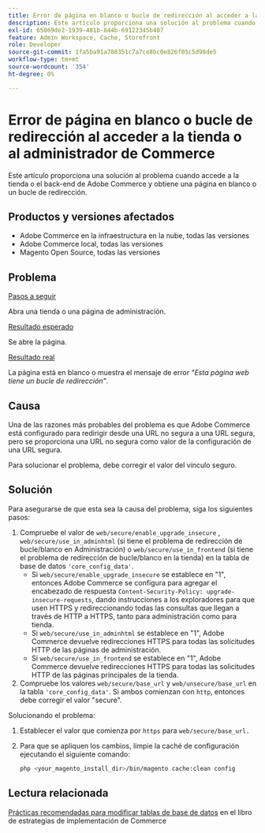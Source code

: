 ```yaml
---
title: Error de página en blanco o bucle de redirección al acceder a la tienda o al administrador de Commerce
description: Este artículo proporciona una solución al problema cuando accede a la tienda o el back-end de Adobe Commerce y obtiene una página en blanco o un bucle de redirección.
exl-id: 65869de2-1939-481b-844b-69122345b407
feature: Admin Workspace, Cache, Storefront
role: Developer
source-git-commit: 1fa5ba91a788351c7a7ce8bc0e826f05c5d98de5
workflow-type: tm+mt
source-wordcount: '354'
ht-degree: 0%

---
```


# Error de página en blanco o bucle de redirección al acceder a la tienda o al administrador de Commerce

Este artículo proporciona una solución al problema cuando accede a la tienda o el back-end de Adobe Commerce y obtiene una página en blanco o un bucle de redirección.

## Productos y versiones afectados

* Adobe Commerce en la infraestructura en la nube, todas las versiones
* Adobe Commerce local, todas las versiones
* Magento Open Source, todas las versiones

## Problema

<u>Pasos a seguir</u>

Abra una tienda o una página de administración.

<u>Resultado esperado</u>

Se abre la página.

<u>Resultado real</u>

La página está en blanco o muestra el mensaje de error *&quot;Esta página web tiene un bucle de redirección&quot;*.

## Causa

Una de las razones más probables del problema es que Adobe Commerce está configurado para redirigir desde una URL no segura a una URL segura, pero se proporciona una URL no segura como valor de la configuración de una URL segura.

Para solucionar el problema, debe corregir el valor del vínculo seguro.

## Solución

Para asegurarse de que esta sea la causa del problema, siga los siguientes pasos:

1. Compruebe el valor de `web/secure/enable_upgrade_insecure` , `web/secure/use_in_adminhtml` (si tiene el problema de redirección de bucle/blanco en Administración) o `web/secure/use_in_frontend` (si tiene el problema de redirección de bucle/blanco en la tienda) en la tabla de base de datos `'core_config_data'`.
   * Si `web/secure/enable_upgrade_insecure` se establece en &quot;1&quot;, entonces Adobe Commerce se configura para agregar el encabezado de respuesta `Content-Security-Policy: upgrade-insecure-requests`, dando instrucciones a los exploradores para que usen HTTPS y redireccionando todas las consultas que llegan a través de HTTP
a HTTPS, tanto para administración como para tienda.
   * Si `web/secure/use_in_adminhtml` se establece en &quot;1&quot;, Adobe Commerce devuelve redirecciones HTTPS para todas las solicitudes HTTP de las páginas de administración.
   * Si `web/secure/use_in_frontend` se establece en &quot;1&quot;, Adobe Commerce devuelve redirecciones HTTPS para todas las solicitudes HTTP de las páginas principales de la tienda.
1. Compruebe los valores `web/secure/base_url` y `web/unsecure/base_url` en la tabla `'core_config_data'`. Si ambos comienzan con    `http`, entonces debe corregir el valor &quot;secure&quot;.

Solucionando el problema:

1. Establecer el valor que comienza por `https` para `web/secure/base_url.`
1. Para que se apliquen los cambios, limpie la caché de configuración ejecutando el siguiente comando:

   ```bash
   php <your_magento_install_dir>/bin/magento cache:clean config
   ```

## Lectura relacionada

[Prácticas recomendadas para modificar tablas de base de datos](https://experienceleague.adobe.com/en/docs/commerce-operations/implementation-playbook/best-practices/development/modifying-core-and-third-party-tables#why-adobe-recommends-avoiding-modifications) en el libro de estrategias de implementación de Commerce
